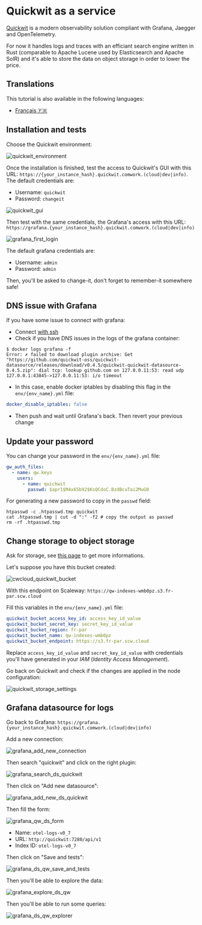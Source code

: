 # Quickwit as a service

[Quickwit](https://www.quickwit.io) is a modern observability solution compliant with Grafana, Jaegger and OpenTelemetry.

For now it handles logs and traces with an efficiant search engine written in Rust (comparable to Apache Lucene used by Elasticsearch and Apache SolR) and it's able to store the data on object storage in order to lower the price.

## Translations

This tutorial is also available in the following languages:
* [Français 🇫🇷](../translations/fr/tutorials/quickwit.md)

## Installation and tests

Choose the Quickwit environment:

![quickwit_environment](../img/quickwit_environment.png)

Once the installation is finished, test the access to Quickwit's GUI with this URL: `https://{your_instance_hash}.quickwit.comwork.(cloud|dev|info)`. The default credentials are:

* Username: `quickwit`
* Password: `changeit`

![quickwit_gui](../img/quickwit_gui.png)

Then test with the same credentials, the Grafana's access with this URL: `https://grafana.{your_instance_hash}.quickwit.comwork.(cloud|dev|info)`

![grafana_first_login](../img/grafana_first_login.png)

The default grafana credentials are:
* Username: `admin`
* Password: `admin`

Then, you'll be asked to change-it, don't forget to remember-it somewhere safe!

## DNS issue with Grafana

If you have some issue to connect with grafana:
* Connect [with ssh](./ssh.md)
* Check if you have DNS issues in the logs of the grafana container:

```shell
$ docker logs grafana -f
Error: ✗ failed to download plugin archive: Get "https://github.com/quickwit-oss/quickwit-datasource/releases/download/v0.4.5/quickwit-quickwit-datasource-0.4.5.zip": dial tcp: lookup github.com on 127.0.0.11:53: read udp 127.0.0.1:43845->127.0.0.11:53: i/o timeout
```

* In this case, enable docker iptables by disabling this flag in the `env/{env_name}.yml` file:

```yaml
docker_disable_iptables: false
```

* Then push and wait until Grafana's back. Then revert your previous change

## Update your password

You can change your password in the `env/{env_name}.yml` file:

```yaml
gw_auth_files:
  - name: qw.keys
    users:
      - name: quickwit
        passwd: $apr1$M4x65b92$KsQCdoC.BzdBcuTai2MuG0
```

For generating a new password to copy in the `passwd` field:

```shell
htpasswd -c .htpasswd.tmp quickwit
cat .htpasswd.tmp | cut -d ":" -f2 # copy the output as passwd
rm -rf .htpasswd.tmp
```

## Change storage to object storage

Ask for storage, see [this page](../storage.md) to get more informations.

Let's suppose you have this bucket created:

![cwcloud_quickwit_bucket](../img/cwcloud_quickwit_bucket.png)

With this endpoint on Scaleway: `https://qw-indexes-wmb0pz.s3.fr-par.scw.cloud`

Fill this variables in the `env/{env_name}.yml` file:

```yaml
quickwit_bucket_access_key_id: access_key_id_value
quickwit_bucket_secret_key: secret_key_id_value
quickwit_bucket_region: fr-par
quickwit_bucket_name: qw-indexes-wmb0pz
quickwit_bucket_endpoint: https://s3.fr-par.scw.cloud
```

Replace `access_key_id_value` and `secret_key_id_value` with credentials you'll have generated in your _IAM_ (_Identity Access Management_).

Go back on Quickwit and check if the changes are applied in the node configuration:

![quickwit_storage_settings](../../../img/quickwit_storage_settings.png)

## Grafana datasource for logs

Go back to Grafana: `https://grafana.{your_instance_hash}.quickwit.comwork.(cloud|dev|info)`

Add a new connection:

![grafana_add_new_connection](../img/grafana_add_new_connection.png)

Then search "quickwit" and click on the right plugin:

![grafana_search_ds_quickwit](../img/grafana_search_ds_quickwit.png)

Then click on "Add new datasource":

![grafana_add_new_ds_quickwit](../img/grafana_add_new_ds_quickwit.png)

Then fill the form:

![grafana_qw_ds_form](../img/grafana_qw_ds_form.png)

* Name: `otel-logs-v0_7`
* URL: `http://quickwit:7280/api/v1`
* Index ID: `otel-logs-v0_7`

Then click on "Save and tests":

![grafana_ds_qw_save_and_tests](../img/grafana_ds_qw_save_and_tests.png)

Then you'll be able to explore the data:

![grafana_explore_ds_qw](../img/grafana_explore_ds_qw.png)

Then you'll be able to run some queries:

![grafana_ds_qw_explorer](../img/grafana_ds_qw_explorer.png)
